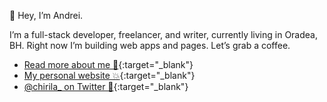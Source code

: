👋 Hey, I’m Andrei.

I’m a full-stack developer, freelancer, and writer, currently living in Oradea, BH. Right now I’m building web apps and pages. Let’s grab a coffee.


- [Read more about me 📖](https://www.chirila.dev/about){:target="_blank"}
- [My personal website 💥](https://www.chirila.dev/){:target="_blank"}
- [@chirila_ on Twitter 🍺](https://twitter.com/chirila_){:target="_blank"}